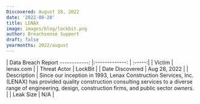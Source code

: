 ```yaml
---
Discovered: August 28, 2022
date: '2022-08-28'
title: LENAX
image: images/blog/lockbit.png
author: Breachsense Support
draft: false
yearmonths: 2022/august
---
```



| Data Breach Report
------------:     |:-------------:    | :-----:|
| Victim      | lenax.com      | 
| Threat Actor      | LockBit      | 
| Date Discovered      | Aug 28, 2022      | 
| Description      | Since our inception in 1993, Lenax Construction Services, Inc. (LENAX) has provided quality construction consulting services to a diverse range of engineering, design, construction firms, and public sector owners.      | 
| Leak Size      | N/A      | 

